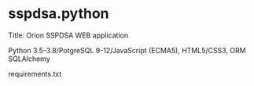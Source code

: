 # sspdsa.python
Title: Orion SSPDSA WEB application

Python 3.5-3.8/PotgreSQL 9-12/JavaScript (ECMA5), HTML5/CSS3, ORM SQLAlchemy

requirements.txt
